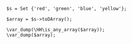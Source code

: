 ```basic-usage.php
$s = Set {'red', 'green', 'blue', 'yellow'};

$array = $s->toDArray();

\var_dump(\HH\is_any_array($array));
\var_dump($array);
```
